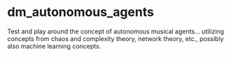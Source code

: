 # dm_autonomous_agents
Test and play around the concept of autonomous musical agents… utilizing concepts from chaos and complexity theory, network theory, etc., possibly also machine learning concepts.
